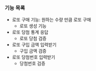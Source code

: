 ### 기능 목록
- 로또 구매 기능: 원하는 수량 만큼 로또 구매     
  - 로또 생성 기능
- 로또 당첨 통계 응답
  - 로또 당첨 검증
- 로또 구입 금액 입력받기
  - 구입 금액 검증
- 로또 당첨번호 입력받기
  - 당첨번호 검증



